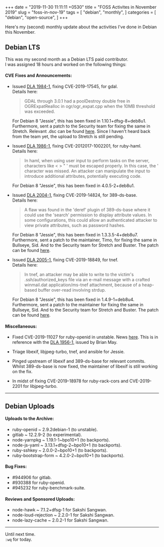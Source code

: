+++
date = "2019-11-30 11:11:11 +0530"
title = "FOSS Activites in November 2019"
slug = "foss-in-nov-19"
tags = [
    "debian",
    "monthly",
]
categories = [
    "debian",
    "open-source",
]
+++

Here's my (second) monthly update about the activities I've done in Debian this November.

## Debian LTS

This was my second month as a Debian LTS paid contributor.  
I was assigned 18 hours and worked on the following things:  

#### CVE Fixes and Announcements:

- Issued [DLA 1984-1](https://lists.debian.org/debian-lts-announce/2019/11/msg00005.html), fixing CVE-2019-17545, for gdal.  
  Details here:
  >  GDAL through 3.0.1 had a poolDestroy double free in OGRExpatRealloc in ogr/ogr_expat.cpp when the 10MB threshold was exceeded.  

  For Debian 8 "Jessie", this has been fixed in 1.10.1+dfsg-8+deb8u1.  
  Furthermore, sent a patch to the Security team for fixing the same in Stretch. Relevant .dsc can be found [here](https://mentors.debian.net/debian/pool/main/g/gdal/gdal_2.1.2+dfsg-5+deb9u1.dsc). Since I haven't heard back from the team yet, the upload to Stretch is still pending.  

- Issued [DLA 1986-1](https://lists.debian.org/debian-lts-announce/2019/11/msg00007.html), fixing CVE-2012017-1002201, for ruby-haml.  
  Details here:
  > In haml, when using user input to perform tasks on the server, characters like < > " ' must be escaped properly. In this case, the ' character was missed. An attacker can manipulate the input to introduce additional attributes, potentially executing code.  

  For Debian 8 "Jessie", this has been fixed in 4.0.5-2+deb8u1.  

- Issued [DLA 2004-1](https://lists.debian.org/debian-lts-announce/2019/11/msg00036.html), fixing CVE-2019-14824, for 389-ds-base.  
  Details here:
  > A flaw was found in the 'deref' plugin of 389-ds-base where it could use the 'search' permission to display attribute values. In some configurations, this could allow an authenticated attacker to view private attributes, such as password hashes.  

  For Debian 8 "Jessie", this has been fixed in 1.3.3.5-4+deb8u7.  
  Furthermore, sent a patch to the maintainer, Timo, for fixing the same in Bullseye, Sid. And to the Security team for Stretch and Buster. The patch can be found [here](https://bugs.debian.org/cgi-bin/bugreport.cgi?bug=944150#10).  

- Issued [DLA 2005-1](https://lists.debian.org/debian-lts-announce/2019/11/msg00035.html), fixing CVE-2019-18849, for tnef.  
  Details here:
  > In tnef, an attacker may be able to write to the victim's .ssh/authorized_keys file via an e-mail message with a crafted winmail.dat application/ms-tnef attachment, because of a heap-based buffer over-read involving strdup.  

  For Debian 8 "Jessie", this has been fixed in 1.4.9-1+deb8u4.  
  Furthermore, sent a patch to the maintainer for fixing the same in Bullseye, Sid. And to the Security team for Stretch and Buster. The patch can be found [here](https://bugs.debian.org/cgi-bin/bugreport.cgi?bug=944851#12).  

#### Miscellaneous:

- Fixed CVE-2019-11027 for ruby-openid in unstable. News [here](https://tracker.debian.org/news/1078349/accepted-ruby-openid-292debian-1-source-into-unstable/). This is in reference with the [DLA 1956-1](https://lists.debian.org/debian-lts-announce/2019/10/msg00014.html), issued by Brian May.  

- Triage libexif, libjpeg-turbo, tnef, and ansible for Jessie.  

- Pinged upstream of libexif and 389-ds-base for relevant commits. Whilst 389-ds-base is now fixed, the maintainer of libexif is still working on the fix.  

- In midst of fixing CVE-2019-18978 for ruby-rack-cors and CVE-2019-2201 for libjpeg-turbo.  

---

## Debian Uploads

#### Uploads to the Archive:

- ruby-openid ~ 2.9.2debian-1 (to unstable).  
- gitlab ~ 12.2.9-2 (to experimental).  
- node-yarnpkg ~ 1.19.1-1~bpo10+1 (to backports).  
- node-js-yaml ~ 3.13.1+dfsg-2~bpo10+1 (to backports).  
- ruby-sshkey ~ 2.0.0-2~bpo10+1 (to backports).  
- ruby-bootstrap-form ~ 4.2.0-2~bpo10+1 (to backports).  

#### Bug Fixes:

- #944906 for gitlab.  
- #930388 for ruby-openid.  
- #945232 for ruby-benchmark-suite.  

#### Reviews and Sponsored Uploads:

- node-hawk ~ 7.1.2+dfsg-1 for Sakshi Sangwan.  
- node-loud-rejection ~ 2.2.0-1 for Sakshi Sangwan.  
- node-lazy-cache ~ 2.0.2-1 for Sakshi Sangwan.  

---

Until next time.  
`:wq` for today.
